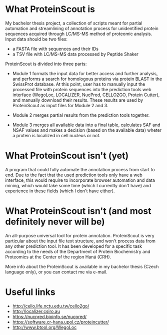 # What ProteinScout is
My bachelor thesis project, a collection of scripts meant for partial automation and streamlining of annotation process for unidentified protein sequences acquired through LC/MS-MS method of proteomic analysis. Input data should be two files: 
- a FASTA file with sequences and their IDs
- a TSV file with LC/MS-MS data processed by Peptide Shaker

ProteinScout is divided into three parts:
- Module 1 formats the input data for better access and further analysis, and performs a search for homologous proteins via protein BLAST in the SwissProt database. At this point, user has to manually input the processed file with protein sequences into the prediction tools web interface (WegoLoc, LOCALIZER, NucPred, CELLO2GO, Protein Cutter), and manually download their results. These results are used by ProteinScout as input files for Module 2 and 3.

- Module 2 merges partial results from the prediction tools together.

- Module 3 merges all available data into a final table, calculates SAF and NSAF values and makes a decision (based on the available data) wheter a protein is localized in cell nucleus or not.

# What ProteinScout isn't (yet)
A program that could fully automate the annotation process from start to end. Due to the fact that the used prediction tools only have a web interface, this would require to incorporate browser automation and data mining, which would take some time (which I currently don't have) and experience in these fields (which I don't have either).

# What ProteinScout isn't (and most definitely never will be)
An all-purpose universal tool for protein annotation. ProteinScout is very particular about the input file text structure, and won't process data from any other prediction tool. It has been developed for a specific task according to the needs of the Department of Protein Biochemistry and Proteomics at the Center of the region Haná (CRH).

More info about the ProteinScout is available in my bachelor thesis (Czech language only), or you can contact me via e-mail.

# Useful links
- http://cello.life.nctu.edu.tw/cello2go/
- http://localizer.csiro.au
- https://nucpred.bioinfo.se/nucpred/
- https://software.cr-hana.upol.cz/proteincutter/
- http://www.btool.org/WegoLoc
